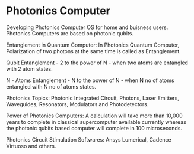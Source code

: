 # Photonics Computer
Developing Photonics Computer OS for home and buisness users. Photonics Computers are based on photonic qubits.

Entanglement in Quantum Computer: In Photonics Quantum Computer, Polarization of two photons at the same time is called as Entanglement.

Qubit Entanglement - 2 to the power of N - when two atoms are entangled with 2 atom states.

N - Atoms Entanglement - N to the power of N - when N no of atoms entangled with N no of atoms states.

Photonics Topics: Photonic Integrated Circuit, Photons, Laser Emitters, Waveguides, Resonators, Modulators and Photodetectors. 

Power of Photonics Computers: A calculation will take more than 10,000 years to complete in classical supercomputer available currently whereas the photonic qubits based computer will complete in 100 microseconds.

Photonics Circuit Stimulation Softwares: Ansys Lumerical, Cadence Virtuoso and others.
